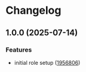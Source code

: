 # Changelog

## 1.0.0 (2025-07-14)


### Features

* initial role setup ([1956806](https://github.com/cesargoncalves/ansible-role-hostname/commit/1956806dce8d792cc095676c7a5e76cf622ae50c))
